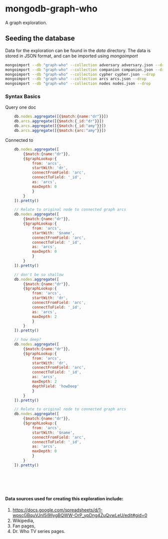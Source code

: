 # mongodb-graph-who

A graph exploration.


## Seeding the database

Data for the exploration can be found in the *data* directory.
The data is stored in JSON format, and can be imported using *mongoimport*

```bash
mongoimport --db "graph-who" --collection adversary adversary.json --drop
mongoimport --db "graph-who" --collection companion companion.json --drop
mongoimport --db "graph-who" --collection cypher cypher.json --drop
mongoimport --db "graph-who" --collection arcs arcs.json --drop
mongoimport --db "graph-who" --collection nodes nodes.json --drop
```

### Syntax Basics

Query one doc

```javascript
    db.nodes.aggregate([{$match:{name:"dr"}}])
    db.arcs.aggregate([{$match:{_id:"dr"}}])
    db.arcs.aggregate([{$match:{_id:"amy"}}])
    db.arcs.aggregate([{$match:{arc:"amy"}}])
```
Connected to 

```javascript
    db.nodes.aggregate([
        {$match:{name:"dr"}},
        {$graphLookup:{
            from: 'arcs',
            startWith: 'dr',
            connectFromField: 'arc',
            connectToField: '_id',
            as: 'arcs',
            maxDepth: 0
            }
        }
    ]).pretty()

    // Relate to original node to connected graph arcs
    db.nodes.aggregate([
        {$match:{name:"dr"}},
        {$graphLookup:{
            from: 'arcs',
            startWith: '$name',
            connectFromField: 'arc',
            connectToField: '_id',
            as: 'arcs',
            maxDepth: 0
            }
        }
    ]).pretty()

    // don't be so shallow
    db.nodes.aggregate([
        {$match:{name:"dr"}},
        {$graphLookup:{
            from: 'arcs',
            startWith: 'dr',
            connectFromField: 'arc',
            connectToField: '_id',
            as: 'arcs',
            maxDepth: 2
            }
        }
    ]).pretty()

    // how deep?
    db.nodes.aggregate([
        {$match:{name:"dr"}},
        {$graphLookup:{
            from: 'arcs',
            startWith: 'dr',
            connectFromField: 'arc',
            connectToField: '_id',
            as: 'arcs',
            maxDepth: 2
            depthField: 'howDeep'
            }
        }
    ]).pretty()

    // Relate to original node to connected graph arcs
    db.nodes.aggregate([
        {$match:{name:"dr"}},
        {$graphLookup:{
            from: 'arcs',
            startWith: '$name',
            connectFromField: 'arc',
            connectToField: '_id',
            as: 'arcs',
            maxDepth: 0
            }
        }
    ]).pretty()




    
```

#### Data sources used for creating this exploration include:
1.   https://docs.google.com/spreadsheets/d/1-wpscGBquVJnI5i9lIygBQWW-OrP_ypDng4ZuQvwLeU/edit#gid=0
42.   Wikipedia,
3.   Fan pages,
9.   Dr. Who TV series pages.
